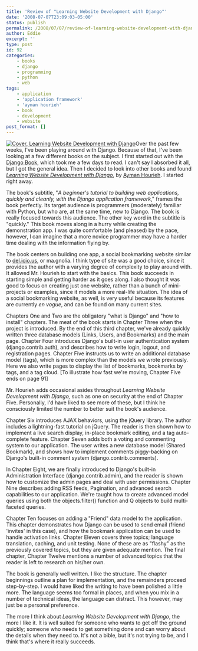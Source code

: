 ```yaml
---
title: 'Review of "Learning Website Development with Django"'
date: '2008-07-07T23:09:03-05:00'
status: publish
permalink: /2008/07/07/review-of-learning-website-development-with-django
author: Eddie
excerpt: ''
type: post
id: 92
categories:
    - books
    - django
    - programming
    - python
    - web
tags:
    - application
    - 'application framework'
    - 'ayman hourieh'
    - book
    - development
    - website
post_format: []
---
```

[![Cover, Learning Website Development with Django](/learningwebsitedjango.jpg "Cover, Learning Website Development with Django")](http://www.packtpub.com/django-website-development-tutorial/book)Over the past few weeks, I've been playing around with Django. Because of that, I've been looking at a few different books on the subject. I first started out with the [Django Book](http://www.djangobook.com/en/1.0/), which took me a few days to read. I can't say I absorbed it all, but I got the general idea. Then I decided to look into other books and found [*Learning Website Development with Django*](http://www.packtpub.com/django-website-development-tutorial/book), by [Ayman Hourieh](http://aymanh.com/).  I started right away.

The book's subtitle, "*A beginner's tutorial to building web applications, quickly and cleanly, with the Django application framework*," frames the book perfectly. Its target audience is programmers (moderately) familiar with Python, but who are, at the same time, new to Django. The book is really focused towards this audience. The other key word in the subtitle is "quickly." This book moves along in a hurry while creating the demonstration app. I was quite comfortable (and pleased) by the pace, however, I can imagine that a more novice programmer may have a harder time dealing with the information flying by.

The book centers on building one app, a social bookmarking website similar to [del.icio.us](http://del.icio.us/), or ma.gnolia. I think type of site was a good choice, since it provides the author with a varying degree of complexity to play around with. It allowed Mr. Hourieh to start with the basics. This book succeeds in starting simple and getting harder as it goes along. I also thought it was good to focus on creating just one website, rather than a bunch of mini-projects or examples, since it models a more real-life situation. The idea of a social bookmarking website, as well, is very useful because its features are currently *en vogue*, and can be found on many current sites.

Chapters One and Two are the obligatory "what is Django" and "how to install" chapters. The meat of the book starts in Chapter Three when the project is introduced.  By the end of this third chapter, we've already quickly written three database models (Links, Users, and Bookmarks) and the main page. Chapter Four introduces Django's built-in user authentication system (django.contrib.auth), and describes how to write login, logout, and registration pages. Chapter Five instructs us to write an additional database model (tags), which is more complex than the models we wrote previously. Here we also write pages to display the list of bookmarks, bookmarks by tags, and a tag cloud. \[To illustrate how fast we're moving, Chapter Five ends on page 91\]

Mr. Hourieh adds occasional asides throughout *Learning Website Development with Django,* such as one on security at the end of Chapter Five. Personally, I'd have liked to see more of these, but I think he consciously limited the number to better suit the book's audience.

Chapter Six introduces AJAX behaviors, using the jQuery library. The author includes a lightning-fast tutorial on jQuery. The reader is then shown how to implement a live search display, in-place bookmark editing, and a tag auto-complete feature. Chapter Seven adds both a voting and commenting system to our application. The user writes a new database model (Shared Bookmark), and shows how to implement comments piggy-backing on Django's built-in comment system (django.contrib.comments).

In Chapter Eight, we are finally introduced to Django's built-in Administration Interface (django.contrib.admin), and the reader is shown how to customize the admin pages and deal with user permissions. Chapter Nine describes adding RSS feeds, Pagination, and advanced search capabilities to our application. We're taught how to create advanced model queries using both the objects.filter() function and Q objects to build multi-faceted queries.

Chapter Ten focuses on adding a "Friend" data model to the application. This chapter demonstrates how Django can be used to send email (friend 'invites' in this case), and how the bookmark application can be used to handle activation links. Chapter Eleven covers three topics; language translation, caching, and unit testing. None of these are as "flashy" as the previously covered topics, but they are given adequate mention. The final chapter, Chapter Twelve mentions a number of advanced topics that the reader is left to research on his/her own.

The book is generally well written. I like the structure. The chapter beginnings outline a plan for implementation, and the remainders proceed step-by-step. I would have liked the writing to have been polished a little more. The language seems too formal in places, and when you mix in a number of technical ideas, the language can distract. This however, may just be a personal preference.

The more I think about *Learning Website Development with Django*, the more I like it. It is well suited for someone who wants to get off the ground quickly; someone who needs to get something done and can worry about the details when they need to. It's not a bible, but it's not trying to be, and I think that's where it really succeeds.